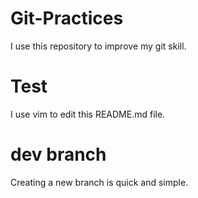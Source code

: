 # Git-Practices
I use this repository to improve my git skill.

# Test
I use vim to edit this README.md file.

# dev branch
Creating a new branch is quick and simple.


